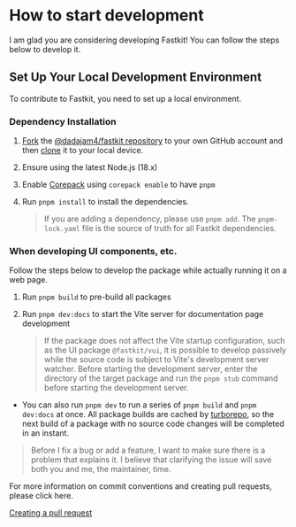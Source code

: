 # How to start development

I am glad you are considering developing Fastkit! You can follow the steps below to develop it.

## Set Up Your Local Development Environment

To contribute to Fastkit, you need to set up a local environment.

### Dependency Installation

1. [Fork](https://help.github.com/articles/fork-a-repo/) the [@dadajam4/fastkit repository](https://github.com/dadajam4/fastkit-next) to your own GitHub account and then [clone](https://help.github.com/articles/cloning-a-repository/) it to your local device.

1. Ensure using the latest Node.js (18.x)

1. Enable [Corepack](https://github.com/nodejs/corepack) using `corepack enable` to have `pnpm`

1. Run `pnpm install` to install the dependencies.

    > If you are adding a dependency, please use `pnpm add`. The `pnpm-lock.yaml` file is the source of truth for all Fastkit dependencies.

### When developing UI components, etc.

Follow the steps below to develop the package while actually running it on a web page.

1. Run `pnpm build` to pre-build all packages

1. Run `pnpm dev:docs` to start the Vite server for documentation page development

    > If the package does not affect the Vite startup configuration, such as the UI package `@fastkit/vui`, it is possible to develop passively while the source code is subject to Vite's development server watcher. Before starting the development server, enter the directory of the target package and run the `pnpm stub` command before starting the development server.

* You can also run `pnpm dev` to run a series of `pnpm build` and `pnpm dev:docs` at once. All package builds are cached by [turborepo](https://turbo.build/repo), so the next build of a package with no source code changes will be completed in an instant.

> Before I fix a bug or add a feature, I want to make sure there is a problem that explains it. I believe that clarifying the issue will save both you and me, the maintainer, time.

For more information on commit conventions and creating pull requests, please click here.

[Creating a pull request](./pull-request.md)

